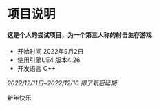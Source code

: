 # 项目说明
#### 这是个人的尝试项目，为一个第三人称的射击生存游戏  
*  开始时间 2022年9月2日  
*  使用引擎UE4 版本4.26  
*  开发语言 C++  


*2022/12/11日~2022/12/16 得了新冠延期*

新年快乐